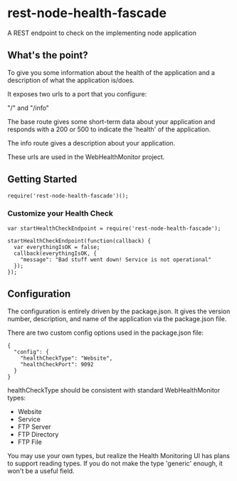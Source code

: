 # rest-node-health-fascade
A REST endpoint to check on the implementing node application

## What's the point?

To give you some information about the health of the application and a description of what the application is/does.

It exposes two urls to a port that you configure:

"/" and "/info"

The base route gives some short-term data about your application and responds with a 200 or 500 to indicate the 'health' of the application.

The info route gives a description about your application.

These urls are used in the WebHealthMonitor project.

## Getting Started

```
require('rest-node-health-fascade')();
```

### Customize your Health Check

```
var startHealthCheckEndpoint = require('rest-node-health-fascade');

startHealthCheckEndpoint(function(callback) {
  var everythingIsOK = false;
  callback(everythingIsOK, {
    "message": "Bad stuff went down! Service is not operational"
  });
});

```

## Configuration

The configuration is entirely driven by the package.json. It gives the version number, description, and name of the application via the package.json file.

There are two custom config options used in the package.json file:

```
{
  "config": {
    "healthCheckType": "Website",
    "healthCheckPort": 9092
  }
}
```

healthCheckType should be consistent with standard WebHealthMonitor types:
* Website
* Service
* FTP Server
* FTP Directory
* FTP File

You may use your own types, but realize the Health Monitoring UI has plans to support reading types. If you do not make the type 'generic' enough, it won't be a useful field.
